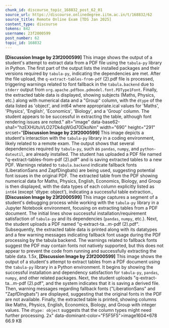 ```yaml
---
chunk_id: discourse_topic_168832_post_62_01
source_url: https://discourse.onlinedegree.iitm.ac.in/t/168832/62
source_title: Remote Online Exam [TDS Jan 2025]
content_type: discourse
tokens: 842
username: 23f2000599
post_number: 62
topic_id: 168832
---
```


**[Discussion Image by 23f2000599]** This image shows the output of a student's attempt to extract data from a PDF file using the `tabula-py` library in Python. The first part of the output lists the installed packages and their versions required by `tabula-py`, indicating the dependencies are met. After the file upload, the `q-extract-tables-from-pdf` (2).pdf file is processed, triggering warnings related to font fallback in the `tabula.backend` due to `stderr` output from `org.apache.pdfbox.pdmodel.font.PDType1Font`. Finally, the extracted table data is displayed, showing subjects (Maths, Physics, etc.) along with numerical data and a "Group" column, with the `dtype` of the data listed as 'object', and int64 where appropriate.ical values for 'Maths', 'Physics', 'English', 'Economics', 'Biology', and a 'Group' column. The student appears to be successful in extracting the table, although font rendering issues are noted." alt="image" data-base62-sha1="hzEXHUtuVLO27Dk4qWGd70DkoNm" width="690" height="291" srcset="**[Discussion Image by 23f2000599]** This image depicts a student's interaction with the `tabula-py` library in a coding environment, likely related to a remote exam. The output shows that several dependencies required by `tabula-py`, such as `pandas`, `numpy`, and `python-dateutil`, are already installed. The student has uploaded a PDF file named "q-extract-tables-from-pdf (2).pdf" and is saving extracted tables to a new PDF. Warnings related to `tabula.backend` indicate fallback fonts (LiberationSans and ZapfDingbats) are being used, suggesting potential font issues in the original PDF. The extracted table from the PDF showing numerical data for Maths, Physics, English, Economics, Biology, and Group is then displayed, with the data types of each column explicitly listed as `int64` (except 'dtype: object'), indicating a successful table extraction., **[Discussion Image by 23f2000599]** This image captures a segment of a student's debugging process while working with the `tabula-py` library in a Jupyter Notebook environment, focusing on extracting tables from a PDF document. The initial lines show successful installation/requirement satisfaction of `tabula-py` and its dependencies (`pandas`, `numpy`, etc.). Next, the student uploads a PDF named "q-extract-ta...m-pdf (2).pdf". Subsequently, the extracted table data is printed along with its datatypes and a few warning messages indicating fallback font usage during the PDF processing by the tabula backend. The warnings related to fallback fonts suggest the PDF may contain fonts not natively supported, but this does not appear to prevent the code from running and successfully extracting the table data. 1.5x, **[Discussion Image by 23f2000599]** This image shows the output of a student's attempt to extract tables from a PDF document using the `tabula-py` library in a Python environment. It begins by showing the successful installation and dependency satisfaction for `tabula-py`, `pandas`, `numpy`, and other related packages. Next, the student uploads "q-extract-ta...m-pdf (2).pdf", and the system indicates that it is saving a derived file. Then, warning messages regarding fallback fonts ("LiberationSans" and "ZapfDingbats") are displayed, suggesting that the original fonts in the PDF are not available. Finally, the extracted table is printed, showing columns like Maths, Physics, English, Economics, Biology, and Group with integer values. The `dtype: object` suggests that the column types might need further processing. 2x" data-dominant-color="F5F5F5">image1604×678 66.9 KB
